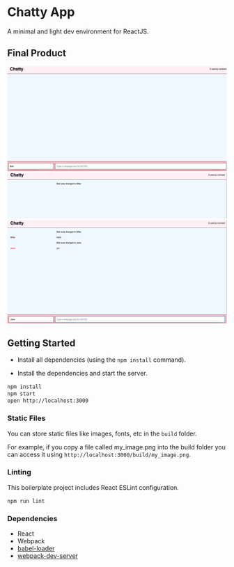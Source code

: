 Chatty App
=====================

A minimal and light dev environment for ReactJS.

## Final Product

![“Main Page”](https://github.com/tiantiandai/Chatty-App---React/blob/master/images/Screen%20Shot%202017-07-01%20at%203.41.21%20PM.png?raw=true)
![“MainPage: update user name and user count”](https://github.com/tiantiandai/Chatty-App---React/blob/master/images/Screen%20Shot%202017-07-01%20at%203.41.53%20PM.png?raw=true)
![“MainPage: real time chat”](https://github.com/tiantiandai/Chatty-App---React/blob/master/images/Screen%20Shot%202017-07-01%20at%203.42.31%20PM.png?raw=true)

## Getting Started

- Install all dependencies (using the `npm install` command).

- Install the dependencies and start the server.

```
npm install
npm start
open http://localhost:3000
```

### Static Files

You can store static files like images, fonts, etc in the `build` folder.

For example, if you copy a file called my_image.png into the build folder you can access it using `http://localhost:3000/build/my_image.png`.

### Linting

This boilerplate project includes React ESLint configuration.

```
npm run lint
```

### Dependencies

* React
* Webpack
* [babel-loader](https://github.com/babel/babel-loader)
* [webpack-dev-server](https://github.com/webpack/webpack-dev-server)
